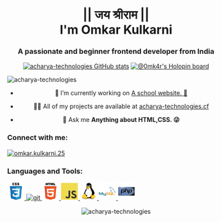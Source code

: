 <body align="center">
<h1 align="center">|| जय श्रीराम ||<br>I'm Omkar Kulkarni</h1>
<h3 align="center">A passionate and beginner frontend developer from India</h3>

[![acharya-technologies GitHub stats](https://github-readme-stats.vercel.app/api?username=acharya-technologies)](https://github.com/anuraghazra/github-readme-stats)
[![@0mk4r's Holopin board](https://holopin.me/0mk4r)](https://holopin.io/@0mk4r)


<p align="left"> <img src="https://komarev.com/ghpvc/?username=acharya-technologies&label=Profile%20views&color=0e75b6&style=flat" alt="acharya-technologies" /> </p>

- 🔭 I’m currently working on [A school website. 🏫](https://koutukvs.cf)

- 👨‍💻 All of my projects are available at [acharya-technologies.cf](http://acharya-technologies.github.io)

- 💬 Ask me **Anything about HTML,CSS. 😜**

<h3 align="left">Connect with me:</h3>
<p align="left">
<a href="https://instagram.com/omkar.kulkarni.25" target="blank"><img align="center" src="https://raw.githubusercontent.com/rahuldkjain/github-profile-readme-generator/master/src/images/icons/Social/instagram.svg" alt="omkar.kulkarni.25" height="30" width="40" /></a>
</p>

<h3 align="left">Languages and Tools:</h3>
<p align="left"> <a href="https://www.w3schools.com/css/" target="_blank" rel="noreferrer"> <img src="https://raw.githubusercontent.com/devicons/devicon/master/icons/css3/css3-original-wordmark.svg" alt="css3" width="40" height="40"/> </a> <a href="https://git-scm.com/" target="_blank" rel="noreferrer"> <img src="https://www.vectorlogo.zone/logos/git-scm/git-scm-icon.svg" alt="git" width="40" height="40"/> </a> <a href="https://www.w3.org/html/" target="_blank" rel="noreferrer"> <img src="https://raw.githubusercontent.com/devicons/devicon/master/icons/html5/html5-original-wordmark.svg" alt="html5" width="40" height="40"/> </a> <a href="https://developer.mozilla.org/en-US/docs/Web/JavaScript" target="_blank" rel="noreferrer"> <img src="https://raw.githubusercontent.com/devicons/devicon/master/icons/javascript/javascript-original.svg" alt="javascript" width="40" height="40"/> </a> <a href="https://www.linux.org/" target="_blank" rel="noreferrer"> <img src="https://raw.githubusercontent.com/devicons/devicon/master/icons/linux/linux-original.svg" alt="linux" width="40" height="40"/> </a> <a href="https://www.mysql.com/" target="_blank" rel="noreferrer"> <img src="https://raw.githubusercontent.com/devicons/devicon/master/icons/mysql/mysql-original-wordmark.svg" alt="mysql" width="40" height="40"/> </a> <a href="https://www.php.net" target="_blank" rel="noreferrer"> <img src="https://raw.githubusercontent.com/devicons/devicon/master/icons/php/php-original.svg" alt="php" width="40" height="40"/> </a> </p>

<p><img align="center" src="https://github-readme-stats.vercel.app/api/top-langs?username=acharya-technologies&show_icons=true&locale=en&layout=compact" alt="acharya-technologies" /></p>
</body>
